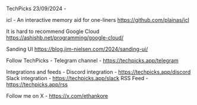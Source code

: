 TechPicks 23/09/2024 -

icl - An interactive memory aid for one-liners
https://github.com/plainas/icl

It is hard to recommend Google Cloud
https://ashishb.net/programming/google-cloud/

Sanding UI
https://blog.jim-nielsen.com/2024/sanding-ui/

Follow TechPicks -
Telegram channel - https://techpicks.app/telegram

Integrations and feeds -
Discord integration - https://techpicks.app/discord
Slack integration - https://techpicks.app/slack
RSS Feed - https://techpicks.app/rss

Follow me on X - https://x.com/ethankore